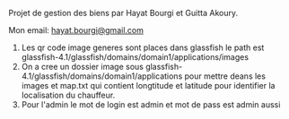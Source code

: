 Projet de gestion des biens par Hayat Bourgi et Guitta Akoury. 

Mon email: hayat.bourgi@gmail.com

1. Les qr code image generes sont places dans glassfish le path est glassfish-4.1/glassfish/domains/domain1/applications/images
2. On a cree un dossier image sous glassfish-4.1/glassfish/domains/domain1/applications pour mettre deans les images et map.txt qui contient longtitude et latitude pour identifier la localisation du chauffeur.
3. Pour l'admin le mot de login est admin et mot de pass est admin aussi


